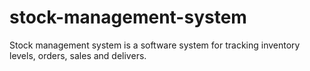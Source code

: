 # stock-management-system
Stock management system is a software system for tracking inventory levels, orders, sales and delivers.
